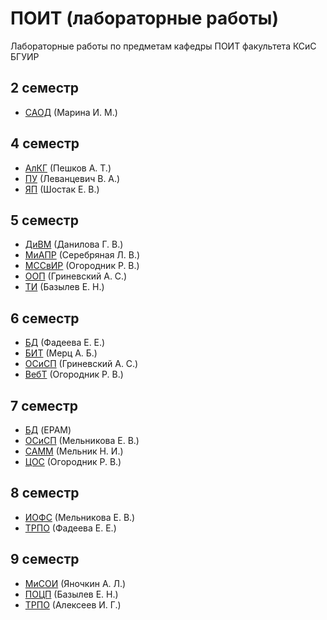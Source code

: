 ПОИТ (лабораторные работы)
=========

Лабораторные работы по предметам кафедры ПОИТ факультета КСиС БГУИР

2 семестр
---------
* [САОД](2/SiAOD) (Марина И. М.)

4 семестр
---------
* [АлКГ](4/AlKG) (Пешков А. Т.)
* [ПУ](4/PU) (Леванцевич В. А.)
* [ЯП](4/YaP) (Шостак Е. В.)

5 семестр
---------
* [ДиВМ](5/DiVM) (Данилова Г. В.)
* [МиАПР](5/MiAPR) (Серебряная Л. В.)
* [МССвИР](5/MSSvIR) (Огородник Р. В.)
* [ООП](5/OOP) (Гриневский А. С.)
* [ТИ](5/TI) (Базылев Е. Н.)

6 семестр
---------
* [БД](6/BD/lab1-2) (Фадеева Е. Е.)
* [БИТ](6/BIT/MailBox) (Мерц А. Б.)
* [ОСиСП](6/OSiSP) (Гриневский А. С.)
* [ВебТ](6/WebT) (Огородник Р. В.)

7 семестр
---------
* [БД](7/BD) (EPAM)
* [ОСиСП](7/OSiSP/lab1) (Мельникова Е. В.)
* [САММ](7/SAMM) (Мельник Н. И.)
* [ЦОС](7/COS/lab1) (Огородник Р. В.)

8 семестр
---------
* [ИОФС](8/IOFS) (Мельникова Е. В.)
* [ТРПО](8/TRPO) (Фадеева Е. Е.)

9 семестр
---------
* [МиСОИ](9/MiSOI) (Яночкин А. Л.)
* [ПОЦП](9/POCP) (Базылев Е. Н.)
* [ТРПО](9/TRPO) (Алексеев И. Г.)